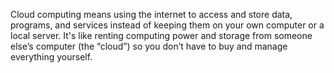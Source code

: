 Cloud computing means using the internet to access and store data, programs, and services instead of keeping them on your own computer or a local server. It's like renting computing power and storage from someone else’s computer (the “cloud”) so you don’t have to buy and manage everything yourself.
